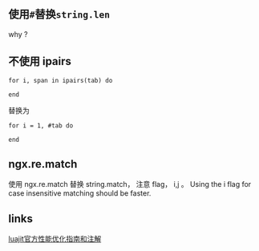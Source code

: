 
## 使用`#`替换`string.len`
why ?

## 不使用 ipairs

```
for i, span in ipairs(tab) do

end
```
替换为
```
for i = 1, #tab do

end
```

## ngx.re.match
使用 ngx.re.match 替换 string.match， 
注意 flag， i,j 。 Using the i flag for case insensitive matching should be faster.  


## links
[luajit官方性能优化指南和注解](https://www.cnblogs.com/zwywilliam/p/5992737.html)  